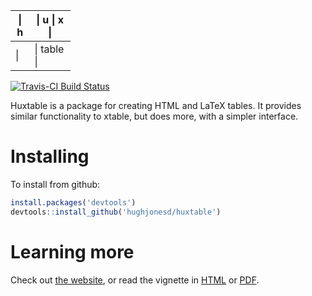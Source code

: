 
<table style="width:19%;">
<colgroup>
<col width="5%" />
<col width="13%" />
</colgroup>
<thead>
<tr class="header">
<th>| h</th>
<th>| u | x |</th>
</tr>
</thead>
<tbody>
<tr class="odd">
<td>|</td>
<td>| table |</td>
</tr>
</tbody>
</table>

[![Travis-CI Build Status](https://travis-ci.org/hughjonesd/huxtable.svg?branch=master)](https://travis-ci.org/hughjonesd/huxtable)

<!-- README.md is generated from README.Rmd. Please edit that file -->
Huxtable is a package for creating HTML and LaTeX tables. It provides similar functionality to xtable, but does more, with a simpler interface.

Installing
==========

To install from github:

``` r
install.packages('devtools')
devtools::install_github('hughjonesd/huxtable')
```

Learning more
=============

Check out [the website](http://hughjonesd.github.io/huxtable), or read the vignette in [HTML](http://hughjonesd.github.io/huxtable/introduction-to-huxtable.html) or [PDF](http://hughjonesd.github.io/huxtable/introduction-to-huxtable.pdf).
